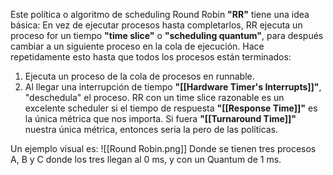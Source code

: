 Este política o algoritmo de scheduling Round Robin **"RR"** tiene una idea básica:
En vez de ejecutar procesos hasta completarlos, RR ejecuta un proceso for un tiempo **"time slice"** o **"scheduling quantum"**, para después cambiar a un siguiente proceso en la cola de ejecución. Hace repetidamente esto hasta que todos los procesos están terminados:
1. Ejecuta un proceso de la cola de procesos en runnable.
2. Al llegar una interrupción de tiempo **"[[Hardware Timer's Interrupts]]"**, "deschedula" el proceso.
RR con un time slice razonable es un excelente scheduler si el tiempo de respuesta **"[[Response Time]]"** es la única métrica que nos importa. Si fuera **"[[Turnaround Time]]"** nuestra única métrica, entonces seria la pero de las políticas.

Un ejemplo visual es:
![[Round Robin.png]]
Donde se tienen tres procesos A, B y C donde los tres llegan al 0 ms, y con un Quantum de 1 ms.